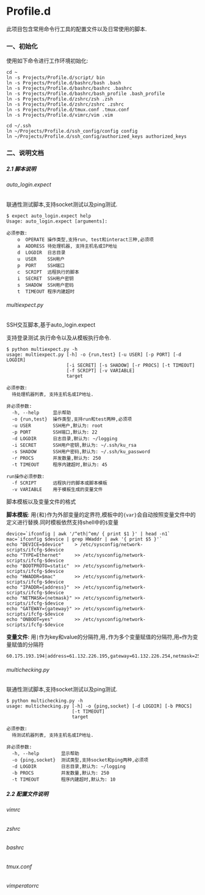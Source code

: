 Profile.d
====

此项目包含常用命令行工具的配置文件以及日常使用的脚本.


### 一、初始化
使用如下命令进行工作环境初始化:

	cd ~
	ln -s Projects/Profile.d/script/ bin
	ln -s Projects/Profile.d/bashrc/bash .bash
	ln -s Projects/Profile.d/bashrc/bashrc .bashrc
	ln -s Projects/Profile.d/bashrc/bash_profile .bash_profile
	ln -s Projects/Profile.d/zshrc/zsh .zsh
	ln -s Projects/Profile.d/zshrc/zshrc .zshrc
	ln -s Projects/Profile.d/tmux.conf .tmux.conf
	ln -s Projects/Profile.d/vimrc/vim .vim
	
	cd ~/.ssh
	ln ~/Projects/Profile.d/ssh_config/config config
	ln ~/Projects/Profile.d/ssh_config/authorized_keys authorized_keys
	
### 二、说明文档


##### 2.1 脚本说明
###### auto_login.expect
联通性测试脚本,支持socket测试以及ping测试.

    $ expect auto_login.expect help
    Usage: auto_login.expect [arguments]: 

    必须参数:
        o  OPERATE 操作类型,支持run, test和interact三种,必须项
        a  ADDRESS 待处理机器, 支持主机名或IP地址
        d  LOGDIR  日志目录
        u  USER    SSH用户
        p  PORT    SSH端口
        c  SCRIPT  远程执行的脚本
        i  SECRET  SSH用户密钥
        s  SHADOW  SSH用户密码
        t  TIMEOUT 程序内建超时

###### multiexpect.py
SSH交互脚本,基于auto_login.expect

支持登录测试.执行命令以及从模板执行命令.

    $ python multiexpect.py -h
    usage: multiexpect.py [-h] -o {run,test} [-u USER] [-p PORT] [-d LOGDIR]
                          [-i SECRET] [-s SHADOW] [-r PROCS] [-t TIMEOUT]
                          [-f SCRIPT] [-v VARIABLE]
                          target

    必须参数:
      待处理机器列表, 支持主机名或IP地址.

    非必须参数:
      -h, --help     显示帮助
      -o {run,test}  操作类型,支持run和test两种,必须项
      -u USER        SSH用户,默认为: root
      -p PORT        SSH端口,默认为: 22
      -d LOGDIR      日志目录,默认为: ~/logging
      -i SECRET      SSH用户密钥,默认为: ~/.ssh/ku_rsa
      -s SHADOW      SSH用户密码,默认为: ~/.ssh/ku_password
      -r PROCS       并发数量,默认为: 250
      -t TIMEOUT     程序内建超时,默认为: 45

    run操作必须参数:
      -f SCRIPT      远程执行的脚本或脚本模板
      -v VARIABLE    用于模板生成的变量文件

脚本模板以及变量文件的格式

**脚本模板**: 用`{`和`}`作为外部变量的定界符,模板中的`{var}`会自动按照变量文件中的定义进行替换.同时模板依然支持shell中的`$`变量

    device=`ifconfig | awk '/^eth|^em/ { print $1 }' | head -n1`
    mac=`ifconfig $device | grep HWaddr | awk '{ print $5 }'`
    echo "DEVICE=$device"    > /etc/sysconfig/network-scripts/ifcfg-$device
    echo "TYPE=Ethernet"     >> /etc/sysconfig/network-scripts/ifcfg-$device
    echo "BOOTPROTO=static"  >> /etc/sysconfig/network-scripts/ifcfg-$device
    echo "HWADDR=$mac"       >> /etc/sysconfig/network-scripts/ifcfg-$device
    echo "IPADDR={address}"  >> /etc/sysconfig/network-scripts/ifcfg-$device
    echo "NETMASK={netmask}" >> /etc/sysconfig/network-scripts/ifcfg-$device
    echo "GATEWAY={gateway}" >> /etc/sysconfig/network-scripts/ifcfg-$device
    echo "ONBOOT=yes"        >> /etc/sysconfig/network-scripts/ifcfg-$device
**变量文件**: 用`|`作为key和value的分隔符,用`,`作为多个变量赋值的分隔符,用`=`作为变量赋值的分隔符

    60.175.193.194|address=61.132.226.195,gateway=61.132.226.254,netmask=255.255.255.192
###### multichecking.py
联通性测试脚本,支持socket测试以及ping测试.


    $ python multichecking.py -h
    usage: multichecking.py [-h] -o {ping,socket} [-d LOGDIR] [-b PROCS]
                            [-t TIMEOUT]
                            target

    必须参数:
      待测试机器列表, 支持主机名或IP地址.

    非必须参数:
      -h, --help        显示帮助
      -o {ping,socket}  测试类型,支持socket和ping两种,必须项
      -d LOGDIR         日志目录,默认为: ~/logging
      -b PROCS          并发数量,默认为: 250
      -t TIMEOUT        程序内建超时,默认为: 10
      
##### 2.2 配置文件说明
###### vimrc
###### zshrc
###### bashrc
###### tmux.conf
###### vimperatorrc